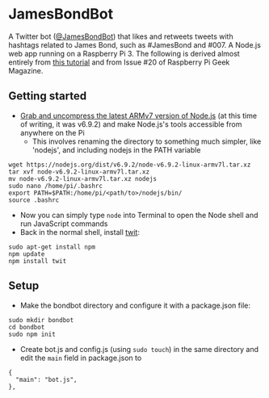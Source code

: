 # JamesBondBot
A Twitter bot ([@JamesBondBot](https://twitter.com/JamesBondBot)) that likes and retweets tweets with hashtags related to James Bond, such as #JamesBond and #007. A Node.js web app running on a Raspberry Pi 3. The following is derived almost entirely from [this tutorial](https://hackernoon.com/create-a-simple-twitter-bot-with-node-js-5b14eb006c08#.dj4gkz86k) and from Issue #20 of Raspberry Pi Geek Magazine.

## Getting started
- [Grab and uncompress the latest ARMv7 version of Node.js](https://nodejs.org/en/download/) (at this time of writing, it was v6.9.2) and make Node.js's tools accessible from anywhere on the Pi
  - This involves renaming the directory to something much simpler, like 'nodejs', and including nodejs in the PATH variable
```
wget https://nodejs.org/dist/v6.9.2/node-v6.9.2-linux-armv7l.tar.xz
tar xvf node-v6.9.2-linux-armv7l.tar.xz
mv node-v6.9.2-linux-armv7l.tar.xz nodejs
sudo nano /home/pi/.bashrc
export PATH=$PATH:/home/pi/<path/to>/nodejs/bin/
source .bashrc
```
- Now you can simply type `node` into Terminal to open the Node shell and run JavaScript commands
- Back in the normal shell, install [twit](https://www.npmjs.com/package/twit):
```
sudo apt-get install npm
npm update
npm install twit
```

## Setup
- Make the bondbot directory and configure it with a package.json file:
```
sudo mkdir bondbot
cd bondbot
sudo npm init
```
- Create bot.js and config.js (using `sudo touch`) in the same directory and edit the `main` field in package.json to
```
{  
  "main": "bot.js",  
},
```
